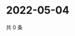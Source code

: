 # 2022-05-04

共 0 条

<!-- BEGIN WEIBO -->
<!-- 最后更新时间 Wed May 04 2022 14:22:10 GMT+0800 (China Standard Time) -->

<!-- END WEIBO -->

